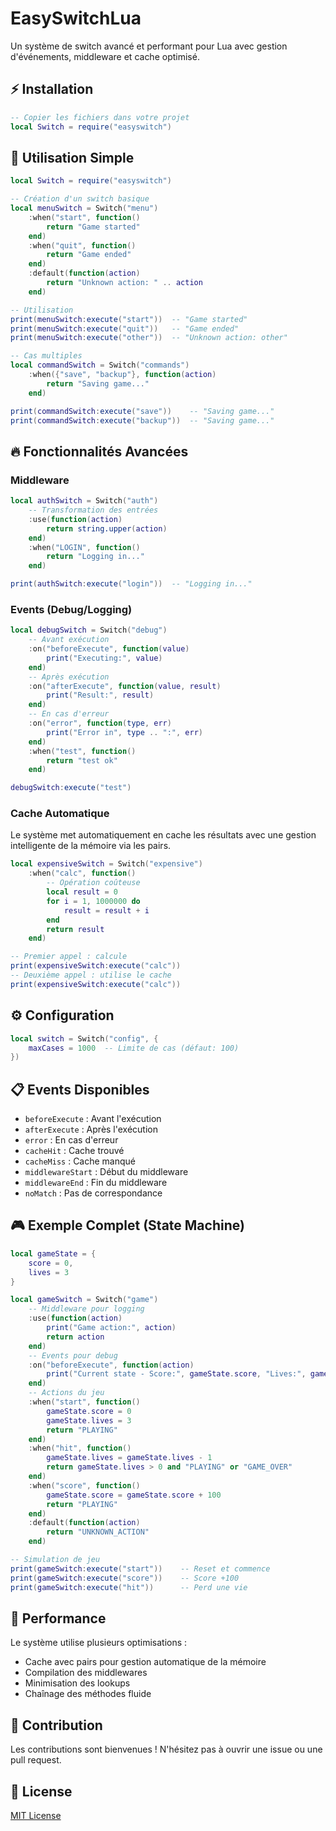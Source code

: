 # EasySwitchLua

Un système de switch avancé et performant pour Lua avec gestion d'événements, middleware et cache optimisé.

## ⚡ Installation

```lua
-- Copier les fichiers dans votre projet
local Switch = require("easyswitch")
```

## 🚀 Utilisation Simple

```lua
local Switch = require("easyswitch")

-- Création d'un switch basique
local menuSwitch = Switch("menu")
    :when("start", function()
        return "Game started"
    end)
    :when("quit", function()
        return "Game ended"
    end)
    :default(function(action)
        return "Unknown action: " .. action
    end)

-- Utilisation
print(menuSwitch:execute("start"))  -- "Game started"
print(menuSwitch:execute("quit"))   -- "Game ended"
print(menuSwitch:execute("other"))  -- "Unknown action: other"

-- Cas multiples
local commandSwitch = Switch("commands")
    :when({"save", "backup"}, function(action)
        return "Saving game..."
    end)

print(commandSwitch:execute("save"))    -- "Saving game..."
print(commandSwitch:execute("backup"))  -- "Saving game..."
```

## 🔥 Fonctionnalités Avancées

### Middleware
```lua
local authSwitch = Switch("auth")
    -- Transformation des entrées
    :use(function(action)
        return string.upper(action)
    end)
    :when("LOGIN", function()
        return "Logging in..."
    end)

print(authSwitch:execute("login"))  -- "Logging in..."
```

### Events (Debug/Logging)
```lua
local debugSwitch = Switch("debug")
    -- Avant exécution
    :on("beforeExecute", function(value)
        print("Executing:", value)
    end)
    -- Après exécution
    :on("afterExecute", function(value, result)
        print("Result:", result)
    end)
    -- En cas d'erreur
    :on("error", function(type, err)
        print("Error in", type .. ":", err)
    end)
    :when("test", function()
        return "test ok"
    end)

debugSwitch:execute("test")
```

### Cache Automatique
Le système met automatiquement en cache les résultats avec une gestion intelligente de la mémoire via les pairs.

```lua
local expensiveSwitch = Switch("expensive")
    :when("calc", function()
        -- Opération coûteuse
        local result = 0
        for i = 1, 1000000 do
            result = result + i
        end
        return result
    end)

-- Premier appel : calcule
print(expensiveSwitch:execute("calc"))
-- Deuxième appel : utilise le cache
print(expensiveSwitch:execute("calc"))
```

## ⚙️ Configuration

```lua
local switch = Switch("config", {
    maxCases = 1000  -- Limite de cas (défaut: 100)
})
```

## 📋 Events Disponibles

- `beforeExecute` : Avant l'exécution
- `afterExecute` : Après l'exécution
- `error` : En cas d'erreur
- `cacheHit` : Cache trouvé
- `cacheMiss` : Cache manqué
- `middlewareStart` : Début du middleware
- `middlewareEnd` : Fin du middleware
- `noMatch` : Pas de correspondance

## 🎮 Exemple Complet (State Machine)

```lua
local gameState = {
    score = 0,
    lives = 3
}

local gameSwitch = Switch("game")
    -- Middleware pour logging
    :use(function(action)
        print("Game action:", action)
        return action
    end)
    -- Events pour debug
    :on("beforeExecute", function(action)
        print("Current state - Score:", gameState.score, "Lives:", gameState.lives)
    end)
    -- Actions du jeu
    :when("start", function()
        gameState.score = 0
        gameState.lives = 3
        return "PLAYING"
    end)
    :when("hit", function()
        gameState.lives = gameState.lives - 1
        return gameState.lives > 0 and "PLAYING" or "GAME_OVER"
    end)
    :when("score", function()
        gameState.score = gameState.score + 100
        return "PLAYING"
    end)
    :default(function(action)
        return "UNKNOWN_ACTION"
    end)

-- Simulation de jeu
print(gameSwitch:execute("start"))    -- Reset et commence
print(gameSwitch:execute("score"))    -- Score +100
print(gameSwitch:execute("hit"))      -- Perd une vie
```

## 🔧 Performance

Le système utilise plusieurs optimisations :
- Cache avec pairs pour gestion automatique de la mémoire
- Compilation des middlewares
- Minimisation des lookups
- Chaînage des méthodes fluide

## 🤝 Contribution

Les contributions sont bienvenues ! N'hésitez pas à ouvrir une issue ou une pull request.

## 📄 License

[MIT License](LICENSE.md)
